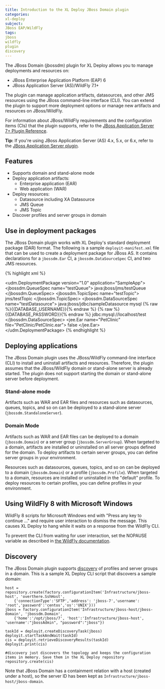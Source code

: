 ```yaml
---
title: Introduction to the XL Deploy JBoss Domain plugin
categories:
xl-deploy
subject:
JBoss EAP/WildFly
tags:
jboss
wildfly
plugin
discovery
---
```


The JBoss Domain (jbossdm) plugin for XL Deploy allows you to manage deployments and resources on:

* JBoss Enterprise Application Platform (EAP) 6
* JBoss Application Server (AS)/WildFly 7.1+

The plugin can manage application artifacts, datasources, and other JMS resources using the JBoss command-line interface (CLI). You can extend the plugin to support more deployment options or manage new artifacts and resources on JBoss/WildFly.

For information about JBoss/WildFly requirements and the configuration items (CIs) that the plugin supports, refer to the [JBoss Application Server 7+ Plugin Reference](/xl-deploy-jbossdm-plugin/latest/jbossDomainPluginManual.html).

**Tip:** If you're using JBoss Application Server (AS) 4.x, 5.x, or 6.x, refer to the [JBoss Application Server plugin](/xl-deploy/concept/jboss-application-server-plugin.html).

## Features

* Supports domain and stand-alone mode
* Deploy application artifacts:
    * Enterprise application (EAR)
    * Web application (WAR)
* Deploy resources:
    * Datasource including XA Datasource
    * JMS Queue
    * JMS Topic
* Discover profiles and server groups in domain

## Use in deployment packages

The JBoss Domain plugin works with XL Deploy's standard deployment package (DAR) format. The following is a sample `deployit-manifest.xml` file that can be used to create a deployment package for JBoss AS. It contains declarations for a `jbossdm.Ear` CI, a `jbossdm.DataSourceSpec` CI, and two JMS resources.

{% highlight xml %}
<?xml version="1.0" encoding="UTF-8"?>
<udm.DeploymentPackage version="1.0" application="SampleApp">
  <deployables>
    <jbossdm.QueueSpec name="testQueue">
      <jndiName>java:jboss/jms/testQueue</jndiName>
    </jbossdm.QueueSpec>
    <jbossdm.TopicSpec name="testTopic">
      <jndiName>jms/testTopic</jndiName>
    </jbossdm.TopicSpec>
    <jbossdm.DataSourceSpec name="testDatasource">
      <jndiName>java:jboss/jdbc/sampleDatasource</jndiName>
      <driverName>mysql</driverName>
      <username>{% raw %}{{DATABASE_USERNAME}}{% endraw %}</username>
      <password>{% raw %}{{DATABASE_PASSWORD}}{% endraw %}</password>
      <connectionUrl>jdbc:mysql://localhost/test</connectionUrl>
      <connectionProperties />
    </jbossdm.DataSourceSpec>
    <jee.Ear name="PetClinic" file="PetClinic/PetClinic.ear">
      <scanPlaceholders>false</scanPlaceholders>
    </jee.Ear>
  </deployables>
</udm.DeploymentPackage>
{% endhighlight %}

## Deploying applications

The JBoss Domain plugin uses the JBoss/WildFly command-line interface (CLI) to install and uninstall artifacts and resources. Therefore, the plugin assumes that the JBoss/WildFly domain or stand-alone server is already started. The plugin does not support starting the domain or stand-alone server before deployment.

### Stand-alone mode

Artifacts such as WAR and EAR files and resources such as datasources, queues, topics, and so on can be deployed to a stand-alone server (`jbossdm.StandaloneServer`).

### Domain Mode

Artifacts such as WAR and EAR files can be deployed to a domain (`jbossdm.Domain`) or a server group (`jbossdm.ServerGroup`). When targeted to a domain, artifacts are installed or uninstalled on all server groups defined for the domain. To deploy artifacts to certain server groups, you can define server groups in your environment.

Resources such as datasources, queues, topics, and so on can be deployed to a domain (`jbossdm.Domain`) or a profile (`jbossdm.Profile`). When targeted to a domain, resources are installed or uninstalled in the "default" profile. To deploy resources to certain profiles, you can define profiles in your environment.

## Using WildFly 8 with Microsoft Windows

WildFly 8 scripts for Microsoft Windows end with "Press any key to continue ..." and require user interaction to dismiss the message. This causes XL Deploy to hang while it waits on a response from the WildFly CLI.

To prevent the CLI from waiting for user interaction, set the NOPAUSE variable as described in [the WildFly documentation](https://docs.jboss.org/author/display/WFLY8/CLI+Recipes?_sscc=t#CLIRecipes-Windowsand%22Pressanykeytocontinue...%22issue).

## Discovery

The JBoss Domain plugin supports [discovery](/xl-deploy/how-to/discover-middleware.html) of profiles and server groups in a domain. This is a sample XL Deploy CLI script that discovers a sample domain:

    host = repository.create(factory.configurationItem('Infrastructure/jboss-host', 'overthere.SshHost',
        {'connectionType':'SFTP','address': 'jboss-7','username': 'root','password':'centos','os':'UNIX'}))
    jboss = factory.configurationItem('Infrastructure/jboss-host/jboss-domain', 'jbossdm.Domain',
        {'home':'/opt/jboss/7', 'host':'Infrastructure/jboss-host', 'username':"jbossAdmin", "password":"jboss"})

    taskId = deployit.createDiscoveryTask(jboss)
    deployit.startTaskAndWait(taskId)
    cis = deployit.retrieveDiscoveryResults(taskId)
    deployit.print(cis)

    #discovery just discovers the topology and keeps the configuration items in memory. Save them in the XL Deploy repository
    repository.create(cis)

Note that JBoss Domain has a containment relation with a host (created under a host), so the server ID has been kept as `Infrastructure/jboss-host/jboss-domain`.

